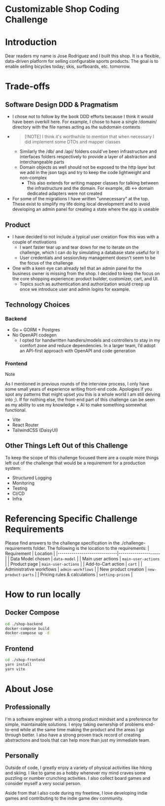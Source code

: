 # Customizable Shop Coding Challenge
# Introduction
Dear readers my name is Jose Rodriguez and I built this shop. It is a flexible, data-driven platform for selling configurable sports products. 
The goal is to enable selling bicycles today; skis, surfboards, etc. tomorrow.

# Trade-offs
## Software Design DDD & Pragmatism
* I chose not to follow by the book DDD efforts because I think it would have been overkill here. For example, I chose to have a single /domain/ directory with the file names acting as the subdomain contexts
* >[!NOTE] I think it's worthwhile to mention that when necessary I did implement some DTOs and mapper classes
  * Similarly the /db/ and /api/ folders could've been infrastructure and interfaces folders respectively to provide a layer of abstraction and interchangeable parts
  * Domain objects as well should not be exposed to the http layer but we add in the json tags and try to keep the code lightweight and non-complex
    * This also extends for writing mapper classes for talking between the infrastructure and the domain. For example, db <-> domain dedicated adapters were not created
* For some of the migrations I have written "unnecessary" at the top. These exist to simplify my life doing local development and to avoid developing an admin panel for creating a state where the app is useable
## Product
* I have decided to not include a typical user creation flow this was with a couple of motivations
  * I want faster tear up and tear down for me to iterate on the challenge, which I can do by simulating a database state useful for it
  * User credentials and session/key management doesn't seem to be the focus of the challenge
* One with a keen eye can already tell that an admin panel for the business owner is missing from the shop. I decided to keep the focus on the core shopping experience: product builder, customizer, cart, and UI.
    * Topics such as authentication and authorization would creep up once we introduce user and admin logins for example.

## Technology Choices
### Backend
* Go + GORM + Postgres
* No OpenAPI codegen
  * I opted for handwritten handlers/models and controllers to stay in my comfort zone and reduce dependencies. In a larger team, I’d adopt an API-first approach with OpenAPI and code generation
### Frontend
> [!NOTE]
> As I mentioned in previous rounds of the interview process, I only have some small years of experience writing front-end code. Apologies if you spot any patterns that might upset you this is a whole world I am still delving into ;). If for nothing else, the front-end part of this challenge can be seen as my ability to use my knowledge + AI to make something somewhat functional.
- Vite
- React Router
-  TailwindCSS (DaisyUI)

## Other Things Left Out of this Challenge
To keep the scope of this challenge focused there are a couple more things left out of the challenge that would be a requirement for a production system:
* Structured Logging
* Monitoring
* Testing
* CI/CD
* Infra

# Referencing Specific Challenge Requirements
Please find answers to the challenge specification in the ./challenge-requirements folder. The following is the location to the requirements: 
| Requirement                  | Location            |
|------------------------------|---------------------|
| Data Model chosen            | `data-model`        |
| Main user actions            | `main-user-actions` |
| Product page                 | `main-user-actions` |
| Add-to-Cart action           | `cart`              |
| Administrative workflows     | `admin-workflows`   |
| New product creation         | `new-product-parts` |
| Pricing rules & calculations | `setting-prices`    |

# How to run locally
## Docker Compose
```bash
cd ./shop-backend
docker-compose build 
docker-compose up -d
```
## Frontend
```bash
cd ./shop-frontend
yarn install
yarn vite
  ```


# About Jose
## Professionally
I'm a software engineer with a strong product mindset and a preference for simple, maintainable solutions. I enjoy taking ownership of problems end-to-end while at the same time making the product and the areas I go through better. I also have a strong proven track record of creating abstractions and tools that can help more than just my immediate team.

## Personally
Outside of code, I greatly enjoy a variety of physical activities like hiking and skiing. I like to game as a hobby whenever my mind craves some puzzling or number crunching activities. I also collect board games and consider myself a very social person.

Aside from that I also code during my freetime, I love developing indie games and contributing to the indie game dev community.
